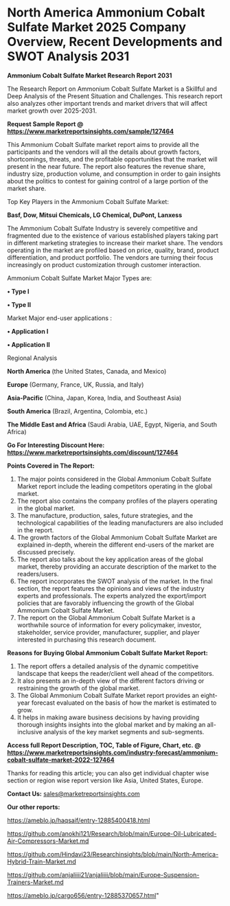   # North America Ammonium Cobalt Sulfate Market 2025 Company Overview, Recent Developments and SWOT Analysis 2031

<strong>Ammonium Cobalt Sulfate Market Research Report 2031</strong>

The Research Report on Ammonium Cobalt Sulfate Market is a Skillful and Deep Analysis of the Present Situation and Challenges. This research report also analyzes other important trends and market drivers that will affect market growth over 2025-2031.

<strong>Request Sample Report @ <a href=https://www.marketreportsinsights.com/sample/127464>https://www.marketreportsinsights.com/sample/127464</a></strong>

This Ammonium Cobalt Sulfate market report aims to provide all the participants and the vendors will all the details about growth factors, shortcomings, threats, and the profitable opportunities that the market will present in the near future. The report also features the revenue share, industry size, production volume, and consumption in order to gain insights about the politics to contest for gaining control of a large portion of the market share.

Top Key Players in the Ammonium Cobalt Sulfate Market:

<strong>Basf, Dow, Mitsui Chemicals, LG Chemical, DuPont, Lanxess</strong>

The Ammonium Cobalt Sulfate Industry is severely competitive and fragmented due to the existence of various established players taking part in different marketing strategies to increase their market share. The vendors operating in the market are profiled based on price, quality, brand, product differentiation, and product portfolio. The vendors are turning their focus increasingly on product customization through customer interaction.

Ammonium Cobalt Sulfate Market Major Types are:

<strong>• Type I

• Type II</strong>

Market Major end-user applications :

<strong>• Application I

• Application II</strong>

Regional Analysis

</u><strong><b>North America</b></strong> (the United States, Canada, and Mexico)

<strong><b>Europe </b></strong>(Germany, France, UK, Russia, and Italy)

<strong><b>Asia-Pacific</b></strong> (China, Japan, Korea, India, and Southeast Asia)

<strong><b>South America</b></strong> (Brazil, Argentina, Colombia, etc.)

<strong><b>The Middle East and Africa</b></strong> (Saudi Arabia, UAE, Egypt, Nigeria, and South Africa)

<strong>Go For Interesting Discount Here: <a href=https://www.marketreportsinsights.com/discount/127464>https://www.marketreportsinsights.com/discount/127464</a></strong>

<strong>Points Covered in The Report:</strong>
<ol>
  <li>The major points considered in the Global Ammonium Cobalt Sulfate Market report include the leading competitors operating in the global market.</li>
  <li>The report also contains the company profiles of the players operating in the global market.</li>
  <li>The manufacture, production, sales, future strategies, and the technological capabilities of the leading manufacturers are also included in the report.</li>
  <li>The growth factors of the Global Ammonium Cobalt Sulfate Market are explained in-depth, wherein the different end-users of the market are discussed precisely.</li>
  <li>The report also talks about the key application areas of the global market, thereby providing an accurate description of the market to the readers/users.</li>
  <li>The report incorporates the SWOT analysis of the market. In the final section, the report features the opinions and views of the industry experts and professionals. The experts analyzed the export/import policies that are favorably influencing the growth of the Global Ammonium Cobalt Sulfate Market.</li>
  <li>The report on the Global Ammonium Cobalt Sulfate Market is a worthwhile source of information for every policymaker, investor, stakeholder, service provider, manufacturer, supplier, and player interested in purchasing this research document.</li>
</ol>
<strong>Reasons for Buying Global Ammonium Cobalt Sulfate Market Report:</strong>

<ol>
  <li>The report offers a detailed analysis of the dynamic competitive landscape that keeps the reader/client well ahead of the competitors.</li>
  <li>It also presents an in-depth view of the different factors driving or restraining the growth of the global market.</li>
  <li>The Global Ammonium Cobalt Sulfate Market report provides an eight-year forecast evaluated on the basis of how the market is estimated to grow.</li>
  <li>It helps in making aware business decisions by having providing thorough insights insights into the global market and by making an all-inclusive analysis of the key market segments and sub-segments.</li>
</ol>
<strong>Access full Report Description, TOC, Table of Figure, Chart, etc. @ <a href=https://www.marketreportsinsights.com/industry-forecast/ammonium-cobalt-sulfate-market-2022-127464>https://www.marketreportsinsights.com/industry-forecast/ammonium-cobalt-sulfate-market-2022-127464</a></strong>


Thanks for reading this article; you can also get individual chapter wise section or region wise report version like Asia, United States, Europe.

<strong>Contact Us:</strong>
sales@marketreportsinsights.com

<strong>Our other reports:</strong>

<a href=https://ameblo.jp/haqsaif/entry-12885400418.html>https://ameblo.jp/haqsaif/entry-12885400418.html</a>

<a href=https://github.com/anokhi121/Research/blob/main/Europe-Oil-Lubricated-Air-Compressors-Market.md>https://github.com/anokhi121/Research/blob/main/Europe-Oil-Lubricated-Air-Compressors-Market.md</a>

<a href=https://github.com/Hindavi23/Researchinsights/blob/main/North-America-Hybrid-Train-Market.md>https://github.com/Hindavi23/Researchinsights/blob/main/North-America-Hybrid-Train-Market.md</a>

<a href=https://github.com/anjaliiii21/anjaliiii/blob/main/Europe-Suspension-Trainers-Market.md>https://github.com/anjaliiii21/anjaliiii/blob/main/Europe-Suspension-Trainers-Market.md</a>

<a href=https://ameblo.jp/cargo656/entry-12885370657.html>https://ameblo.jp/cargo656/entry-12885370657.html</a>"
